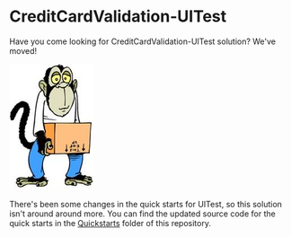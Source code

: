 CreditCardValidation-UITest
============================

Have you come looking for CreditCardValidation-UITest solution? We've moved!  

![](../images/moved.jpg)

There's been some changes in the quick starts for UITest, so this solution isn't around around more. You can find the updated source code for the quick starts in the [Quickstarts](../../Quickstarts) folder of this repository.
